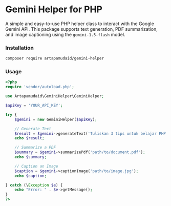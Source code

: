# Gemini Helper for PHP

A simple and easy-to-use PHP helper class to interact with the Google Gemini API. This package supports text generation, PDF summarization, and image captioning using the `gemini-1.5-flash` model.

### Installation

```bash
composer require artapamudaid/gemini-helper
```

### Usage

```php
<?php
require 'vendor/autoload.php';

use Artapamudaid\GeminiHelper\GeminiHelper;

$apiKey = 'YOUR_API_KEY';

try {
    $gemini = new GeminiHelper($apiKey);

    // Generate Text
    $result = $gemini->generateText('Tuliskan 3 tips untuk belajar PHP.');
    echo $result;

    // Summarize a PDF
    $summary = $gemini->summarizePdf('path/to/document.pdf');
    echo $summary;

    // Caption an Image
    $caption = $gemini->captionImage('path/to/image.jpg');
    echo $caption;

} catch (\Exception $e) {
    echo "Error: " . $e->getMessage();
}
?>
```